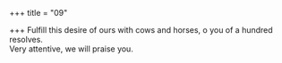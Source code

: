 +++
title = "09"

+++
 Fulfill this desire of ours with cows and horses, o you of a hundred  resolves.  
Very attentive, we will praise you.  